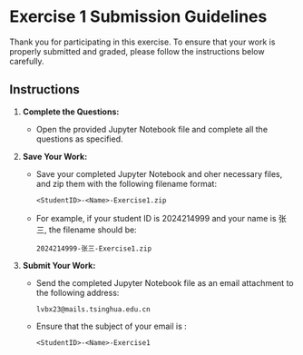 # Exercise 1 Submission Guidelines

Thank you for participating in this exercise. To ensure that your work is properly submitted and graded, please follow the instructions below carefully.

## Instructions

1. **Complete the Questions:**
   - Open the provided Jupyter Notebook file and complete all the questions as specified.
   
2. **Save Your Work:**
   - Save your completed Jupyter Notebook and oher necessary files, and zip them with the following filename format:
     ```
     <StudentID>-<Name>-Exercise1.zip
     ```
   - For example, if your student ID is 2024214999 and your name is 张三, the filename should be:
     ```
     2024214999-张三-Exercise1.zip
     ```

3. **Submit Your Work:**
   - Send the completed Jupyter Notebook file as an email attachment to the following address:
     ```
     lvbx23@mails.tsinghua.edu.cn
     ```
   - Ensure that the subject of your email is :
     ```
     <StudentID>-<Name>-Exercise1
     ```

